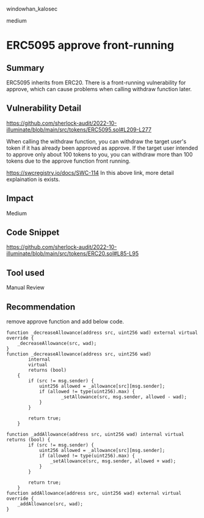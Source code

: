 windowhan_kalosec

medium

# ERC5095 approve front-running

## Summary
ERC5095 inherits from ERC20.
There is a front-running vulnerability for approve, which can cause problems when calling withdraw function later.

## Vulnerability Detail
https://github.com/sherlock-audit/2022-10-illuminate/blob/main/src/tokens/ERC5095.sol#L209-L277

When calling the withdraw function, you can withdraw the target user's token if it has already been approved as approve.
If the target user intended to approve only about 100 tokens to you, you can withdraw more than 100 tokens due to the approve function front running.

https://swcregistry.io/docs/SWC-114
In this above link, more detail explaination is exists.

## Impact
Medium

## Code Snippet
https://github.com/sherlock-audit/2022-10-illuminate/blob/main/src/tokens/ERC20.sol#L85-L95


## Tool used
Manual Review

## Recommendation
remove approve function and add below code.
```solidity
function _decreaseAllowance(address src, uint256 wad) external virtual override {
    _decreaseAllowance(src, wad);
}
function _decreaseAllowance(address src, uint256 wad)
        internal
        virtual
        returns (bool)
    {
        if (src != msg.sender) {
            uint256 allowed = _allowance[src][msg.sender];
            if (allowed != type(uint256).max) {
                    _setAllowance(src, msg.sender, allowed - wad);
            }
        }

        return true;
    }

function _addAllowance(address src, uint256 wad) internal virtual returns (bool) {
        if (src != msg.sender) {
            uint256 allowed = _allowance[src][msg.sender];
            if (allowed != type(uint256).max) {
                _setAllowance(src, msg.sender, allowed + wad);
            }
        }

        return true;
    }
function addAllowance(address src, uint256 wad) external virtual override {
    _addAllowance(src, wad);
}
```
